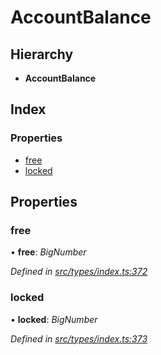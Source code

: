 # AccountBalance

## Hierarchy

* **AccountBalance**

## Index

### Properties

* [free](accountbalance.md#free)
* [locked](accountbalance.md#locked)

## Properties

### free

• **free**: _BigNumber_

_Defined in_ [_src/types/index.ts:372_](https://github.com/PolymathNetwork/polymesh-sdk/blob/da32f46a/src/types/index.ts#L372)

### locked

• **locked**: _BigNumber_

_Defined in_ [_src/types/index.ts:373_](https://github.com/PolymathNetwork/polymesh-sdk/blob/da32f46a/src/types/index.ts#L373)

